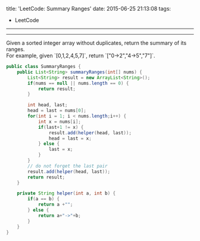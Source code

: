 title: 'LeetCode: Summary Ranges'
date: 2015-06-25 21:13:08
tags:
 - LeetCode
---
<hr/>
Given a sorted integer array without duplicates, return the summary of its ranges.<br/>
For example, given `[0,1,2,4,5,7]`, return `["0->2","4->5","7"]`.

```java
public class SummaryRanges {
    public List<String> summaryRanges(int[] nums) {
        List<String> result = new ArrayList<String>();
        if(nums == null || nums.length == 0) {
            return result;
        }

        int head, last;
        head = last = nums[0];
        for(int i = 1; i < nums.length;i++) {
            int x = nums[i];
            if(last+1 != x) {
                result.add(helper(head, last));
                head = last = x;
            } else {
                last = x;
            }
        }
        // do not forget the last pair
        result.add(helper(head, last));
        return result;
    }

    private String helper(int a, int b) {
        if(a == b) {
            return a +"";
        } else {
            return a+"->"+b;
        }
    }
}
```
